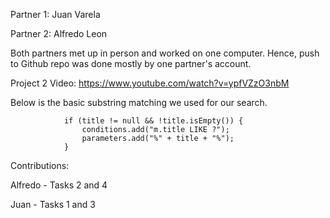 Partner 1: Juan Varela

Partner 2: Alfredo Leon

Both partners met up in person and worked on one computer. Hence, push to Github repo was done mostly by one partner's account.

Project 2 Video: https://www.youtube.com/watch?v=ypfVZzO3nbM

Below is the basic substring matching we used for our search.

                if (title != null && !title.isEmpty()) {
                    conditions.add("m.title LIKE ?");
                    parameters.add("%" + title + "%");
                }

Contributions:

Alfredo - Tasks 2 and 4

Juan - Tasks 1 and 3